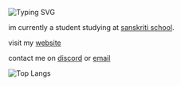 ![Typing SVG](https://readme-typing-svg.herokuapp.com?font=Fira+Code&pause=1000&width=435&lines=hi+im+vandan;check+out+my+repositories!)

im currently a student studying at [sanskriti school](http://sanskritischool.edu.in). 

visit my [website](https://vandan.tech)

contact me on [discord](https://discord.com/users/656827011158769665) or [email](mailto:hi@vandan.tech)

![Top Langs](https://github-readme-stats.vercel.app/api/top-langs/?username=vandan404&layout=compact)
